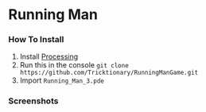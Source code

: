 # Running Man

### How To Install 
1. Install [Processing](https://processing.org/download/)
2. Run this in the console `git clone https://github.com/Tricktionary/RunningManGame.git`  
3. Import `Running_Man_3.pde`

### Screenshots 
